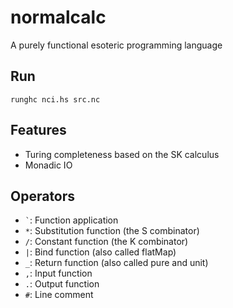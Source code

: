 # normalcalc

A purely functional esoteric programming language

## Run

`runghc nci.hs src.nc`

## Features

- Turing completeness based on the SK calculus
- Monadic IO

## Operators

- `` ` ``: Function application
- `*`: Substitution function (the S combinator)
- `/`: Constant function (the K combinator)
- `|`: Bind function (also called flatMap)
- `_`: Return function (also called pure and unit)
- `,`: Input function
- `.`: Output function
- `#`: Line comment
